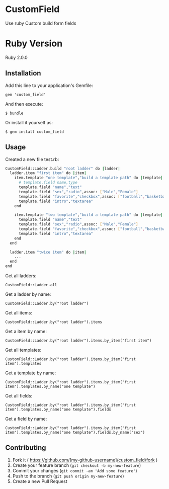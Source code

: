 # CustomField

Use ruby Custom build form fields

# Ruby Version

Ruby 2.0.0

## Installation

Add this line to your application's Gemfile:

    gem 'custom_field'

And then execute:

    $ bundle

Or install it yourself as:

    $ gem install custom_field

## Usage
Created a new file test.rb:

```bash
CustomField::Ladder.build "root ladder" do |ladder|
  ladder.item "first item" do |item|
    item.template "one template","build a template path" do |template|
      # template.field name,type
      template.field "name","text"
      template.field "sex","radio",assoc: ["Male","Female"]
      template.field "favorite","checkbox",assoc: ["football","basketball"]
      template.field "intro","textarea"
    end

    item.template "two template","build a template path" do |template|
      template.field "name","text"
      template.field "sex","radio",assoc: ["Male","Female"]
      template.field "favorite","checkbox",assoc: ["football","basketball"]
      template.field "intro","textarea"
    end
  end

  ladder.item "twice item" do |item|
    ...
  end
end
```

Get all ladders:

    CustomField::Ladder.all

Get a ladder by name:

    CustomField::Ladder.by("root ladder")

Get all items:

    CustomField::Ladder.by("root ladder").items

Get a item by name:

    CustomField::Ladder.by("root ladder").items.by_item("first item")

Get all templates:

    CustomField::Ladder.by("root ladder").items.by_item("first item").templates

Get a template by name:

    CustomField::Ladder.by("root ladder").items.by_item("first item").templates.by_name("one template")

Get all fields:


    CustomField::Ladder.by("root ladder").items.by_item("first item").templates.by_name("one template").fields

Get a field by name:

    CustomField::Ladder.by("root ladder").items.by_item("first item").templates.by_name("one template").fields.by_name("sex")

## Contributing

1. Fork it ( https://github.com/[my-github-username]/custom_field/fork )
2. Create your feature branch (`git checkout -b my-new-feature`)
3. Commit your changes (`git commit -am 'Add some feature'`)
4. Push to the branch (`git push origin my-new-feature`)
5. Create a new Pull Request

